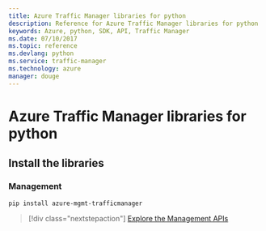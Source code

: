 ```yaml
---
title: Azure Traffic Manager libraries for python
description: Reference for Azure Traffic Manager libraries for python
keywords: Azure, python, SDK, API, Traffic Manager
ms.date: 07/10/2017
ms.topic: reference
ms.devlang: python
ms.service: traffic-manager
ms.technology: azure
manager: douge
---
```

# Azure Traffic Manager libraries for python

## Install the libraries

### Management

```bash
pip install azure-mgmt-trafficmanager
```

> [!div class="nextstepaction"]
> [Explore the Management APIs](/python/api/overview/azure/trafficmanager/management)

